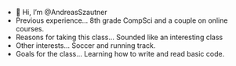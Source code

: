 - 👋 Hi, I’m @AndreasSzautner
- Previous experience... 8th grade CompSci and a couple on online courses.
- Reasons for taking this class... Sounded like an interesting class
- Other interests... Soccer and running track.
- Goals for the class... Learning how to write and read basic code.

<!---
AndreasSzautner/AndreasSzautner is a ✨ special ✨ repository because its `README.md` (this file) appears on your GitHub profile.
You can click the Preview link to take a look at your changes.
--->
